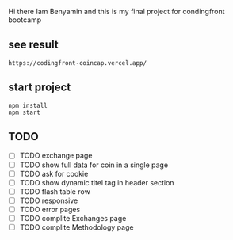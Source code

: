 

 Hi there Iam Benyamin and this is my final project for condingfront bootcamp

## see result
```https://codingfront-coincap.vercel.app/```

## start project

```
npm install
npm start
```

## TODO 

- [ ] TODO exchange page
- [ ] TODO show full data for coin in a single page
- [ ] TODO ask for cookie 
- [ ] TODO show dynamic titel tag in header section
- [ ] TODO flash table row 
- [ ] TODO responsive
- [ ] TODO error pages
- [ ] TODO complite Exchanges page
- [ ] TODO complite Methodology page